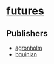 # [futures](https://pypi.org/project/futures)



## Publishers
- [agronholm](https://pypi.org/user/agronholm)
- [bquinlan](https://pypi.org/user/bquinlan)

